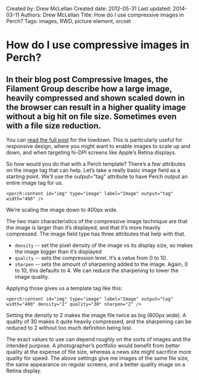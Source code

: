 Created by: Drew McLellan
Created date: 2012-05-31
Last updated: 2014-03-11
Authors: Drew McLellan
Title: How do I use compressive images in Perch?
Tags: images, RWD, picture element, srcset

# How do I use compressive images in Perch?

## In their blog post Compressive Images, the Filament Group describe how a large image, heavily compressed and shown scaled down in the browser can result in a higher quality image without a big hit on file size. Sometimes even with a file size reduction.

You can [read the full post](http://filamentgroup.com/lab/rwd_img_compression/) for the lowdown. This is particularly useful for responsive design, where you might want to enable images to scale up and down, and when targeting hi-DPI screens like Apple’s Retina displays.

So how would you do that with a Perch template? There’s a few attributes on the image tag that can help. Let’s take a really basic image field as a starting point. We’ll use the output="tag" attribute to have Perch output an entire image tag for us:

	<perch:content id="img" type="image" label="Image" output="tag" width="400" />

We’re scaling the image down to 400px wide.

The two main characteristics of the compressive image technique are that the image is larger than it’s displayed, and that it’s more heavily compressed. The image field type has three attributes that help with that.

* `density` -- set the pixel density of the image vs its display size, so makes the image bigger than it’s displayed
* `quality` -- sets the compression level. It’s a value from 0 to 10.
* `sharpen` -- sets the amount of sharpening added to the image. Again, 0 to 10, this defaults to 4. We can reduce the sharpening to lower the image quality.

Applying those gives us a template tag like this:

	<perch:content id="img" type="image" label="Image" output="tag" width="400" density="2" quality="30" sharpen="2" />

Setting the density to 2 makes the image file twice as big (800px wide). A quality of 30 makes it quite heavily compressed, and the sharpening can be reduced to 2 without too much definition being lost.

The exact values to use can depend roughly on the sorts of images and the intended purpose. A photographer’s portfolio would benefit from better quality at the expense of file size, whereas a news site might sacrifice more quality for speed. The above settings give me images of the same file size, the same appearance on regular screens, and a better quality image on a Retina display.